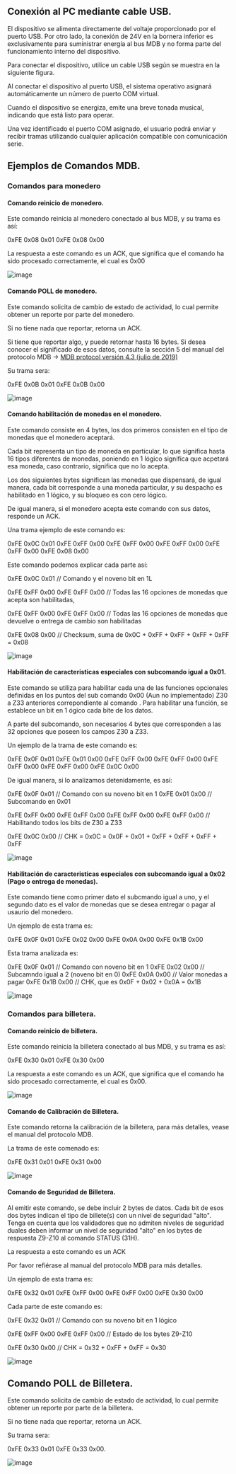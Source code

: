## Conexión al PC mediante cable USB.

El dispositivo se alimenta directamente del voltaje proporcionado por el puerto USB. Por otro lado, la conexión de 24V en la bornera inferior es exclusivamente para suministrar energía al bus MDB y no forma parte del funcionamiento interno del dispositivo.

Para conectar el dispositivo, utilice un cable USB según se muestra en la siguiente figura.

Al conectar el dispositivo al puerto USB, el sistema operativo asignará automáticamente un número de puerto COM virtual.

Cuando el dispositivo se energiza, emite una breve tonada musical, indicando que está listo para operar.

Una vez identificado el puerto COM asignado, el usuario podrá enviar y recibir tramas utilizando cualquier aplicación compatible con comunicación serie.

## Ejemplos de Comandos MDB.

### Comandos para monedero

#### Comando reinicio de monedero.

Este comando reinicia al monedero conectado al bus MDB, y su trama es así:

0xFE 0x08 0x01 0xFE 0x08 0x00

La respuesta a este comando es un ACK, que significa que el comando ha sido procesado correctamente, el cual es 0x00

![image](https://github.com/user-attachments/assets/dbfcb8dc-6237-4c76-a8ac-ce769a4bfc61)


#### Comando POLL de monedero.

Este comando solicita de cambio de estado de actividad, lo cual permite obtener un reporte por parte del monedero.

Si no tiene nada que reportar, retorna un ACK.

Si tiene que reportar algo, y puede retornar hasta 16 bytes. Si desea conocer el significado de esos datos, consulte la sección 5 del manual del protocolo MDB ->  [MDB protocol versión 4.3 (julio de 2019)](https://www.cable-tester.com/references/mdb-connector-pin-out/mdb-protocol-ver-4_3.pdf)

Su trama sera:

0xFE 0x0B 0x01 0xFE 0x0B 0x00

![image](https://github.com/user-attachments/assets/67378733-1b20-4848-871d-3e489481a27a)


#### Comando habilitación de monedas en el monedero.

Este comando consiste en 4 bytes, los dos primeros consisten en el tipo de monedas que el monedero aceptará.

Cada bit representa un tipo de moneda en particular, lo que significa hasta 16 tipos diferentes de monedas, poniendo en 1 lógico significa que acpetará esa moneda, caso contrario, significa que no lo acepta.

Los dos siguientes bytes significan las monedas que dispensará, de igual manera, cada bit corresponde a una moneda particular, y su despacho es habilitado en 1 lógico, y su bloqueo es con cero lógico.

De igual manera, si el monedero acepta este comando con sus datos, responde un ACK.

Una trama ejemplo de este comando es:

0xFE 0x0C 0x01 0xFE 0xFF 0x00 0xFE 0xFF 0x00 0xFE 0xFF 0x00 0xFE 0xFF 0x00 0xFE 0x08 0x00

Este comando podemos explicar cada parte así:

0xFE 0x0C 0x01 // Comando y el noveno bit en 1L

0xFE 0xFF 0x00 
0xFE 0xFF 0x00 // Todas las 16 opciones de monedas que acepta son habilitadas, 

0xFE 0xFF 0x00 
0xFE 0xFF 0x00  // Todas las 16 opciones de monedas que devuelve o entrega de cambio son habilitadas

0xFE 0x08 0x00  // Checksum, suma de 0x0C + 0xFF + 0xFF + 0xFF + 0xFF = 0x08

![image](https://github.com/user-attachments/assets/9d42a8ec-cd37-4686-8834-e7a19c4673d1)

 
#### Habilitación de caracteristicas especiales con subcomando igual a 0x01.

Este comando se utiliza para habilitar cada una de las funciones opcionales definidas en los puntos del sub comando 0x00 (Aun no implementado) Z30 a Z33 anteriores correpondiente al comando . Para habilitar una función, se establece un bit en 1 ógico cada bite de los datos.

A parte del subcomando, son necesarios 4 bytes que corresponden a las 32 opciones que poseen los campos Z30 a Z33.

Un ejemplo de la trama de este comando es:

0xFE 0x0F 0x01 0xFE 0x01 0x00 0xFE 0xFF 0x00 0xFE 0xFF 0x00 0xFE 0xFF 0x00 0xFE 0xFF 0x00 0xFE 0x0C 0x00

De igual manera, si lo analizamos detenidamente, es así:

0xFE 0x0F 0x01 // Comando con su noveno bit en 1
0xFE 0x01 0x00 // Subcomando en 0x01

0xFE 0xFF 0x00 
0xFE 0xFF 0x00 
0xFE 0xFF 0x00 
0xFE 0xFF 0x00 // Habilitando todos los bits de Z30 a Z33

0xFE 0x0C 0x00 // CHK = 0x0C = 0x0F + 0x01 + 0xFF + 0xFF + 0xFF + 0xFF

![image](https://github.com/user-attachments/assets/8489f8f4-0071-4ac0-a511-dfb7ef7c82e7)

#### Habilitación de caracteristicas especiales con subcomando igual a 0x02 (Pago o entrega de monedas).

Este comando tiene como primer dato el subcmando igual a uno, y el segundo dato es el valor de monedas que se desea entregar o pagar al usaurio del monedero.

Un ejemplo de esta trama es:

0xFE 0x0F 0x01 0xFE 0x02 0x00 0xFE 0x0A 0x00 0xFE 0x1B 0x00

Esta trama analizada es:

0xFE 0x0F 0x01 // Comando con noveno bit en 1
0xFE 0x02 0x00 // Subcamndo igual a 2 (noveno bit en 0) 
0xFE 0x0A 0x00 // Valor monedas a pagar
0xFE 0x1B 0x00 // CHK, que es 0x0F + 0x02 + 0x0A = 0x1B

![image](https://github.com/user-attachments/assets/531348ca-9f0f-4a38-9307-6180cfae28a5)

### Comandos para billetera.

#### Comando reinicio de billetera.

Este comando reinicia la billetera conectado al bus MDB, y su trama es así:

0xFE 0x30 0x01 0xFE 0x30 0x00

La respuesta a este comando es un ACK, que significa que el comando ha sido procesado correctamente, el cual es 0x00.

![image](https://github.com/user-attachments/assets/e9aa2214-f710-454a-a007-0c2648f35a07)

#### Comando de Calibración de Billetera.

Este comando retorna la calibración de la billetera, para más detalles, vease el manual del protocolo MDB.

La trama de este comenado es:

0xFE 0x31 0x01 0xFE 0x31 0x00

![image](https://github.com/user-attachments/assets/aba20f04-6fd6-45f9-a32e-c6c5318dbaf1)


#### Comando de Seguridad de Billetera.

Al emitir este comando, se debe incluir 2 bytes de datos. Cada bit de esos dos bytes indican el tipo de billete(s) con un nivel de seguridad "alto". Tenga en cuenta que los validadores que no admiten niveles de seguridad duales deben informar un nivel de seguridad "alto" en los bytes de respuesta Z9-Z10 al comando STATUS (31H). 

La respuesta a este comando es un ACK

Por favor refiérase al manual del protocolo MDB para más detalles.

Un ejemplo de esta trama es:

0xFE 0x32 0x01 0xFE 0xFF 0x00 0xFE 0xFF 0x00 0xFE 0x30 0x00

Cada parte de este comando es:

0xFE 0x32 0x01 // Comando con su noveno bit en 1 lógico

0xFE 0xFF 0x00 
0xFE 0xFF 0x00 //  Estado de los bytes Z9-Z10

0xFE 0x30 0x00 // CHK = 0x32 + 0xFF + 0xFF = 0x30

![image](https://github.com/user-attachments/assets/a9282c5c-fa97-403e-8671-310092d2df33)

## Comando POLL de Billetera.

Este comando solicita de cambio de estado de actividad, lo cual permite obtener un reporte por parte de la billetera.

Si no tiene nada que reportar, retorna un ACK.

Su trama sera:

0xFE 0x33 0x01 0xFE 0x33 0x00.


![image](https://github.com/user-attachments/assets/d0a09ae2-da79-430b-aadd-b4769f046cde)




